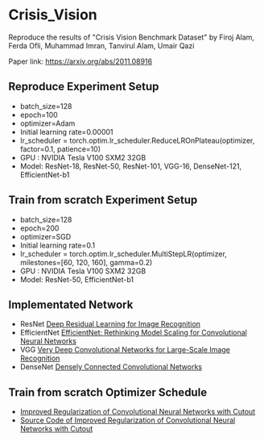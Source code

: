# Crisis_Vision

Reproduce the results of "Crisis Vision Benchmark Dataset" by Firoj Alam, Ferda Ofli, Muhammad Imran, Tanvirul Alam, Umair Qazi

Paper link: https://arxiv.org/abs/2011.08916

## Reproduce Experiment Setup
* batch_size=128
* epoch=100
* optimizer=Adam
* Initial learning rate=0.00001
* lr_scheduler = torch.optim.lr_scheduler.ReduceLROnPlateau(optimizer, factor=0.1, patience=10)
* GPU : NVIDIA Tesla V100 SXM2 32GB
* Model: ResNet-18, ResNet-50, ResNet-101, VGG-16, DenseNet-121, EfficientNet-b1

## Train from scratch Experiment Setup
* batch_size=128
* epoch=200
* optimizer=SGD
* Initial learning rate=0.1
* lr_scheduler = torch.optim.lr_scheduler.MultiStepLR(optimizer, milestones=[60, 120, 160], gamma=0.2)
* GPU : NVIDIA Tesla V100 SXM2 32GB
* Model: ResNet-50, EfficientNet-b1

## Implementated Network
* ResNet        [Deep Residual Learning for Image Recognition](https://arxiv.org/abs/1512.03385v1)
* EfficientNet  [EfficientNet: Rethinking Model Scaling for Convolutional Neural Networks](https://arxiv.org/abs/1905.11946)
* VGG           [Very Deep Convolutional Networks for Large-Scale Image Recognition](https://arxiv.org/abs/1409.1556v6)
* DenseNet      [Densely Connected Convolutional Networks](https://arxiv.org/abs/1608.06993v5)

## Train from scratch Optimizer Schedule
* [Improved Regularization of Convolutional Neural Networks with Cutout](https://arxiv.org/abs/1708.04552v2)
* [Source Code of Improved Regularization of Convolutional Neural Networks with Cutout](https://github.com/uoguelph-mlrg/Cutout)

